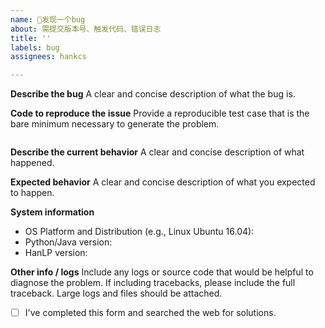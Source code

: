 ```yaml
---
name: 🐛发现一个bug
about: 需提交版本号、触发代码、错误日志
title: ''
labels: bug
assignees: hankcs

---
```


<!--
提问请上论坛，不要发这里！
提问请上论坛，不要发这里！
提问请上论坛，不要发这里！

以下必填，否则恕不受理。
-->

**Describe the bug**
A clear and concise description of what the bug is.

**Code to reproduce the issue**
Provide a reproducible test case that is the bare minimum necessary to generate the problem.

```python
```

**Describe the current behavior**
A clear and concise description of what happened.

**Expected behavior**
A clear and concise description of what you expected to happen.

**System information**
- OS Platform and Distribution (e.g., Linux Ubuntu 16.04):
- Python/Java version:
- HanLP version:

**Other info / logs**
Include any logs or source code that would be helpful to diagnose the problem. If including tracebacks, please include the full traceback. Large logs and files should be attached.

* [ ] I've completed this form and searched the web for solutions.
<!-- 发表前先搜索，此处一定要勾选！ -->
<!-- 发表前先搜索，此处一定要勾选！ -->
<!-- 发表前先搜索，此处一定要勾选！ -->